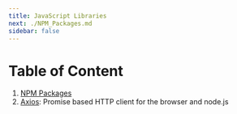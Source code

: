 ```yaml
---
title: JavaScript Libraries
next: ./NPM_Packages.md
sidebar: false
---
```


# Table of Content

1. [NPM Packages](./NPM_Packages.md)
2. [Axios](./Axios.md): Promise based HTTP client for the browser and node.js
